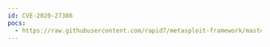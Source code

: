 ```yaml
---
id: CVE-2020-27386
pocs:
  - https://raw.githubusercontent.com/rapid7/metasploit-framework/master/modules/exploits/windows/http/flexdotnetcms_upload_exec.rb
---
```

